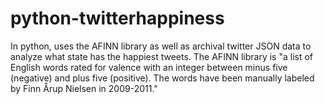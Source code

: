 # python-twitterhappiness
In python, uses the AFINN library as well as archival twitter JSON data to analyze what state has the happiest tweets.  The AFINN library is "a list of English words rated for valence with an integer between minus five (negative) and plus five (positive). The words have been manually labeled by Finn Årup Nielsen in 2009-2011." 
